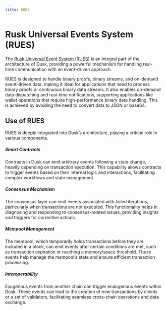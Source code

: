 ```yaml
---
title: RUES
---
```


# Rusk Universal Events System (RUES)

The <a href="https://github.com/dusk-network/rusk/wiki/RUES-%28Rusk-Universal-Event-System%29" target="_blank">Rusk Universal Event System (RUES)</a> is an integral part of the architecture of Dusk, providing a powerful mechanism for handling real-time communication with an event-driven approach.

RUES is designed to handle binary proofs, binary streams, and on-demand event-driven data, making it ideal for applications that need to process binary proofs or continuous binary data streams.
It also enables on-demand data dispatching and real-time notifications, supporting applications like wallet operations that require high-performance binary data handling.
This is achieved by avoiding the need to convert data to JSON or base64.

## Use of RUES

RUES is deeply integrated into Dusk’s architecture, playing a critical role in various components.

##### Smart Contracts

Contracts in Dusk can emit arbitrary events following a state change, heavily depending on transaction execution. This capability allows contracts to trigger events based on their internal logic and interactions, facilitating complex workflows and state management.

##### Consensus Mechanism

The consensus layer can emit events associated with failed iterations, particularly when transactions are not executed. This functionality helps in diagnosing and responding to consensus-related issues, providing insights and triggers for corrective actions.

##### Mempool Management

The mempool, which temporarily holds transactions before they are included in a block, can emit events after certain conditions are met, such as transaction expiration or reaching a memory/space threshold. These events help manage the mempool’s state and ensure efficient transaction processing.

##### Interoperability

Exogenous events from another chain can trigger endogenous events within Dusk. These events can lead to the creation of new transactions by clients or a set of validators, facilitating seamless cross-chain operations and data exchange.
